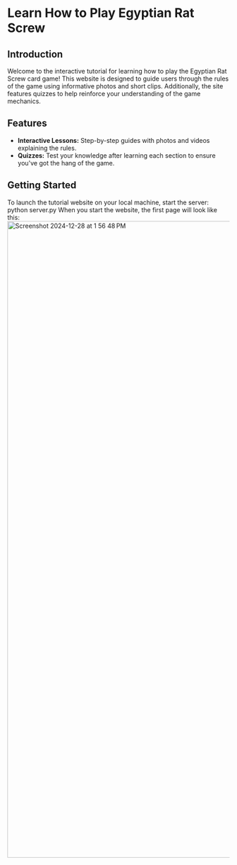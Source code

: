 # Learn How to Play Egyptian Rat Screw

## Introduction
Welcome to the interactive tutorial for learning how to play the Egyptian Rat Screw card game! This website is designed to guide users through the rules of the game using informative photos and short clips. Additionally, the site features quizzes to help reinforce your understanding of the game mechanics.

## Features
- **Interactive Lessons:** Step-by-step guides with photos and videos explaining the rules.
- **Quizzes:** Test your knowledge after learning each section to ensure you've got the hang of the game.

## Getting Started
To launch the tutorial website on your local machine, start the server: python server.py
When you start the website, the first page will look like this:
<img width="1440" alt="Screenshot 2024-12-28 at 1 56 48 PM" src="https://github.com/user-attachments/assets/989b2b9f-587b-4e98-9e7b-551c839ccc00" />
